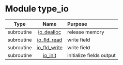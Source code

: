 # Module type_io

| Type | Name | Purpose |
| :--: | :--: | :---------- |
| subroutine | [io_dealloc](https://github.com/JCSDA/saber/tree/develop/src/saber/bump/type_io.F90#L67) | release memory |
| subroutine | [io_fld_read](https://github.com/JCSDA/saber/tree/develop/src/saber/bump/type_io.F90#L100) | write field |
| subroutine | [io_fld_write](https://github.com/JCSDA/saber/tree/develop/src/saber/bump/type_io.F90#L199) | write field |
| subroutine | [io_init](https://github.com/JCSDA/saber/tree/develop/src/saber/bump/type_io.F90#L335) | initialize fields output |
